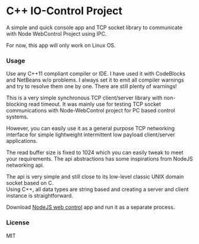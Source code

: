 # C++ IO-Control Project

A simple and quick console app and TCP socket library to communicate with Node WebControl Project using IPC.

For now, this app will only work on Linux OS.

### Usage
Use any C++11 compliant compiler or IDE. I have used it with CodeBlocks and NetBeans w/o problems.
I always set it to emit all compiler warnings and try to resolve them one by one.
There are still plenty of warnings!
 
This is a very simple synchronous TCP client/server library with non-blocking read timeout.
It was mainly use for testing TCP socket communications with Node-WebControl project for PC based control systems.
 
However, you can easily use it as a general purpose TCP networking interface for
simple lightweight intermittent low payload client/server applications. 

The read buffer size is fixed to 1024 which you can easily tweak to meet your requirements.
The api abstractions has some inspirations from NodeJS networking api.

The api is very simple and still close to its low-level classic UNIX domain socket based on C.  
Using C++, all data types are string based and creating a server and client instance is straightforward.
 

Download [NodeJS web control](https://github.com/EdoLabWorks/NodeJS-Web-Control-Project) app and run it as a separate process.

### License
MIT

 
